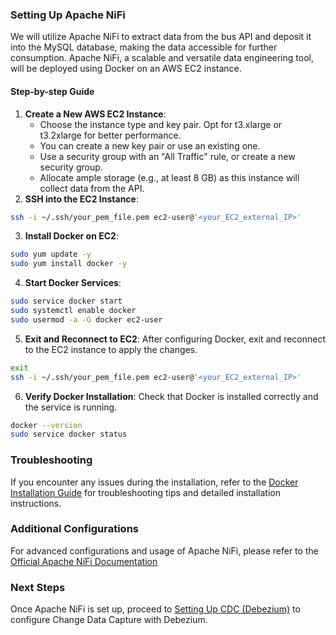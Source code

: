 ### Setting Up Apache NiFi
We will utilize Apache NiFi to extract data from the bus API and deposit it into the MySQL database, making the data accessible for further consumption. Apache NiFi, a scalable and versatile data engineering tool, will be deployed using Docker on an AWS EC2 instance.

#### Step-by-step Guide
1. **Create a New AWS EC2 Instance**:
   - Choose the instance type and key pair. Opt for t3.xlarge or t3.2xlarge for better performance.
   - You can create a new key pair or use an existing one.
   - Use a security group with an "All Traffic" rule, or create a new security group.
   - Allocate ample storage (e.g., at least 8 GB) as this instance will collect data from the API.
2. **SSH into the EC2 Instance**:
```sh
ssh -i ~/.ssh/your_pem_file.pem ec2-user@'<your_EC2_external_IP>'
```
3. **Install Docker on EC2**:
```sh
sudo yum update -y
sudo yum install docker -y
```
4. **Start Docker Services**:
```sh
sudo service docker start
sudo systemctl enable docker
sudo usermod -a -G docker ec2-user
```
5. **Exit and Reconnect to EC2**:
After configuring Docker, exit and reconnect to the EC2 instance to apply the changes.
```sh
exit
ssh -i ~/.ssh/your_pem_file.pem ec2-user@'<your_EC2_external_IP>'
```

6. **Verify Docker Installation**:
Check that Docker is installed correctly and the service is running.
```sh
docker --version
sudo service docker status
```

### Troubleshooting
If you encounter any issues during the installation, refer to the [Docker Installation Guide](https://docs.docker.com/engine/install/) for troubleshooting tips and detailed installation instructions.

### Additional Configurations
For advanced configurations and usage of Apache NiFi, please refer to the [Official Apache NiFi Documentation](https://nifi.apache.org/docs.html)

### Next Steps
Once Apache NiFi is set up, proceed to [Setting Up CDC (Debezium)](CDCSetup.md) to configure Change Data Capture with Debezium.
